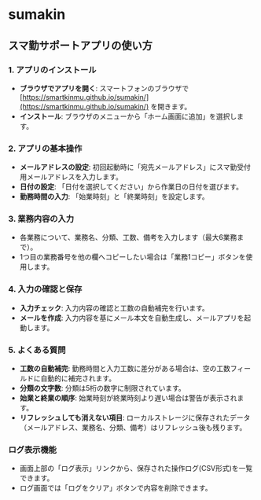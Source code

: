 # sumakin
## スマ勤サポートアプリの使い方

### 1. アプリのインストール
* **ブラウザでアプリを開く**: スマートフォンのブラウザで [https://smartkinmu.github.io/sumakin/](https://smartkinmu.github.io/sumakin/) を開きます。
* **インストール**: ブラウザのメニューから「ホーム画面に追加」を選択します。

### 2. アプリの基本操作
* **メールアドレスの設定**: 初回起動時に「宛先メールアドレス」にスマ勤受付用メールアドレスを入力します。
* **日付の設定**: 「日付を選択してください」から作業日の日付を選びます。
* **勤務時間の入力**: 「始業時刻」と「終業時刻」を設定します。

### 3. 業務内容の入力
* 各業務について、業務名、分類、工数、備考を入力します（最大6業務まで）。
* 1つ目の業務番号を他の欄へコピーしたい場合は「業務1コピー」ボタンを使用します。

### 4. 入力の確認と保存
* **入力チェック**: 入力内容の確認と工数の自動補完を行います。
* **メールを作成**: 入力内容を基にメール本文を自動生成し、メールアプリを起動します。

### 5. よくある質問
* **工数の自動補完**: 勤務時間と入力工数に差分がある場合は、空の工数フィールドに自動的に補完されます。
* **分類の文字数**: 分類は5桁の数字に制限されています。
* **始業と終業の順序**: 始業時刻が終業時刻より遅い場合は警告が表示されます。
* **リフレッシュしても消えない項目**: ローカルストレージに保存されたデータ（メールアドレス、業務名、分類、備考）はリフレッシュ後も残ります。

### ログ表示機能
* 画面上部の「ログ表示」リンクから、保存された操作ログ(CSV形式)を一覧できます。
* ログ画面では「ログをクリア」ボタンで内容を削除できます。
